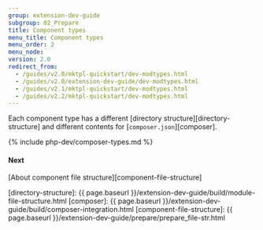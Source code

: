 ```yaml
---
group: extension-dev-guide
subgroup: 02_Prepare
title: Component types
menu_title: Component types
menu_order: 2
menu_node:
version: 2.0
redirect_from:
  - /guides/v2.0/mktpl-quickstart/dev-modtypes.html
  - /guides/v2.0/extension-dev-guide/dev-modtypes.html
  - /guides/v2.1/mktpl-quickstart/dev-modtypes.html
  - /guides/v2.2/mktpl-quickstart/dev-modtypes.html
---
```


Each component type has a different [directory structure][directory-structure] and different contents for [`composer.json`][composer].

{% include php-dev/composer-types.md %}

#### Next
[About component file structure][component-file-structure]

[directory-structure]: {{ page.baseurl }}/extension-dev-guide/build/module-file-structure.html
[composer]: {{ page.baseurl }}/extension-dev-guide/build/composer-integration.html
[component-file-structure]: {{ page.baseurl }}/extension-dev-guide/prepare/prepare_file-str.html
